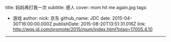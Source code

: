 title: 妈妈再打我一次
subtitle: 感人
cover: mom hit me again.jpg
tags:
  - 游戏
author:
  nick: 京东
  github_name: JDC
date: 2015-04-30T16:00:00.000Z
publishDate: 2015-08-20T13:51:31.016Z
link: http://wqs.jd.com/promote/2015/mum/index.html?ptag=17005.4.10
---